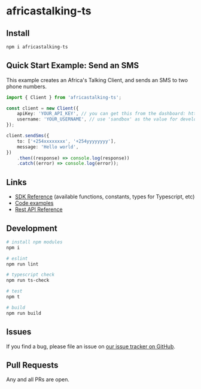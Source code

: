 # africastalking-ts

## Install

```bash
npm i africastalking-ts
```

## Quick Start Example: Send an SMS

This example creates an Africa's Talking Client, and sends an SMS to two phone numbers.

```ts
import { Client } from 'africastalking-ts';

const client = new Client({
    apiKey: 'YOUR_API_KEY', // you can get this from the dashboard: https://account.africastalking.com
    username: 'YOUR_USERNAME', // use 'sandbox' as the value for development in the test environment
});

client.sendSms({
    to: ['+254xxxxxxxx', '+254yyyyyyyy'],
    message: 'Hello world',
})
    .then((response) => console.log(response))
    .catch((error) => console.log(error));
```

## Links

- [SDK Reference](./DOCS.md) (available functions, constants, types for Typescript, etc)
- [Code examples](example/)
- [Rest API Reference](http://docs.africastalking.com)

## Development

```bash
# install npm modules
npm i

# eslint
npm run lint

# typescript check
npm run ts-check

# test
npm t

# build
npm run build
```

## Issues

If you find a bug, please file an issue on [our issue tracker on GitHub](https://github.com/tawn33y/africastalking-ts/issues).

## Pull Requests

Any and all PRs are open.
